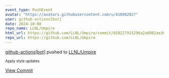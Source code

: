 ```yaml
---
event_type: PushEvent
avatar: "https://avatars.githubusercontent.com/u/41898282?"
user: github-actions[bot]
date: 2024-10-08
repo_name: LLNL/Umpire
html_url: https://github.com/LLNL/Umpire/commit/658227915296a2a6082ae3636430be6a39709791
repo_url: https://github.com/LLNL/Umpire
---
```


<a href='https://github.com/github-actions[bot]' target='_blank'>github-actions[bot]</a> pushed to <a href='https://github.com/LLNL/Umpire' target='_blank'>LLNL/Umpire</a>

<small>Apply style updates</small>

<a href='https://github.com/LLNL/Umpire/commit/658227915296a2a6082ae3636430be6a39709791' target='_blank'>View Commit</a>